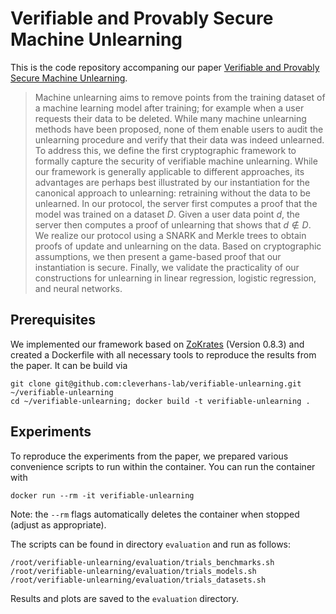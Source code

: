 # Verifiable and Provably Secure Machine Unlearning

This is the code repository accompaning our paper [Verifiable and Provably Secure Machine Unlearning](https://arxiv.org/abs/2210.09126).

> Machine unlearning aims to remove points from the training dataset of a machine learning model after training; for example when a user requests their data to be deleted. While many machine unlearning methods have been proposed, none of them enable users to audit the unlearning procedure and verify that their data was indeed unlearned. To address this, we define the first cryptographic framework to formally capture the security of verifiable machine unlearning. While our framework is generally applicable to different approaches, its advantages are perhaps best illustrated by our instantiation for the canonical approach to unlearning: retraining without the data to be unlearned. In our protocol, the server first computes a proof that the model was trained on a dataset $D$. Given a user data point $d$, the server then computes a proof of unlearning that shows that $d \notin D$. We realize our protocol using a SNARK and Merkle trees to obtain proofs of update and unlearning on the data. Based on cryptographic assumptions, we then present a game-based proof that our instantiation is secure. Finally, we validate the practicality of our constructions for unlearning in linear regression, logistic regression, and neural networks.

## Prerequisites

We implemented our framework based on [ZoKrates](https://zokrates.github.io) (Version 0.8.3) and created a Dockerfile with all necessary tools to reproduce the results from the paper. It can be build via

```
git clone git@github.com:cleverhans-lab/verifiable-unlearning.git ~/verifiable-unlearning
cd ~/verifiable-unlearning; docker build -t verifiable-unlearning .
```

## Experiments

To reproduce the experiments from the paper, we prepared various convenience scripts to run within the container. You can run the container with

```
docker run --rm -it verifiable-unlearning
```

Note: the `--rm` flags automatically deletes the container when stopped (adjust as appropriate).

The scripts can be found in directory `evaluation` and run as follows:
```
/root/verifiable-unlearning/evaluation/trials_benchmarks.sh
/root/verifiable-unlearning/evaluation/trials_models.sh
/root/verifiable-unlearning/evaluation/trials_datasets.sh
```

Results and plots are saved to the `evaluation` directory.

